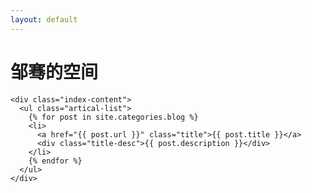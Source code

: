 ```yaml
---
layout: default
---
```


<body>
  <div class="index-wrapper">
    <div class="aside">
      <div class="info-card">
        <h1>邹骞的空间</h1>
      </div>
      <div id="particles-js"></div>
	  <script src="js/particles.js"></script>
	  <script src="js/app.js"></script>
    </div>

    <div class="index-content">
      <ul class="artical-list">
        {% for post in site.categories.blog %}
        <li>
          <a href="{{ post.url }}" class="title">{{ post.title }}</a>
          <div class="title-desc">{{ post.description }}</div>
        </li>
        {% endfor %}
      </ul>
    </div>
  </div>
</body>
